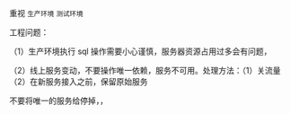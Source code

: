 
重视 `生产环境` `测试环境`


工程问题：


（1）生产环境执行 sql 操作需要小心谨慎，服务器资源占用过多会有问题，

（2）线上服务变动，不要操作唯一依赖，服务不可用。处理方法：（1）关流量（2）在新服务接入之前，保留原始服务

不要将唯一的服务给停掉，，